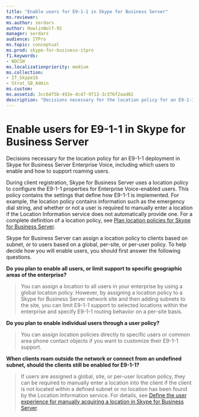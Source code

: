 ```yaml
---
title: "Enable users for E9-1-1 in Skype for Business Server"
ms.reviewer: 
ms.author: serdars
author: HowlinWolf-92
manager: serdars
audience: ITPro
ms.topic: conceptual
ms.prod: skype-for-business-itpro
f1.keywords:
- NOCSH
ms.localizationpriority: medium
ms.collection: 
- IT_Skype16
- Strat_SB_Admin
ms.custom:
ms.assetid: 3cc64f5b-492e-4c47-9713-3c376f2aad02
description: "Decisions necessary for the location policy for an E9-1-1 deployment in Skype for Business Server Enterprise Voice, including which users to enable and how to support roaming users."
---
```


# Enable users for E9-1-1 in Skype for Business Server
 
Decisions necessary for the location policy for an E9-1-1 deployment in Skype for Business Server Enterprise Voice, including which users to enable and how to support roaming users.
  
During client registration, Skype for Business Server uses a location policy to configure the E9-1-1 properties for Enterprise Voice-enabled users. This policy contains the settings that define how E9-1-1 is implemented. For example, the location policy contains information such as the emergency dial string, and whether or not a user is required to manually enter a location if the Location Information service does not automatically provide one. For a complete definition of a location policy, see [Plan location policies for Skype for Business Server](location-policies.md).
  
Skype for Business Server can assign a location policy to clients based on subnet, or to users based on a global, per-site, or per-user policy. To help decide how you will enable users, you should first answer the following questions.
  
 **Do you plan to enable all users, or limit support to specific geographic areas of the enterprise?**
  
> You can assign a location to all users in your enterprise by using a global location policy. However, by assigning a location policy to a Skype for Business Server network site and then adding subnets to the site, you can limit E9-1-1 support to selected locations within the enterprise and specify E9-1-1 routing behavior on a per-site basis. 
    
 **Do you plan to enable individual users through a user policy?**
  
> You can assign location policies directly to specific users or common area phone contact objects if you want to customize their E9-1-1 support.
    
 **When clients roam outside the network or connect from an undefined subnet, should the clients still be enabled for E9-1-1?**
  
> If users are assigned a global, site, or per-user location policy, they can be required to manually enter a location into the client if the client is not located within a defined subnet or no location has been found by the Location Information service. For details, see [Define the user experience for manually acquiring a location in Skype for Business Server](manually-acquiring-a-location.md).
    


